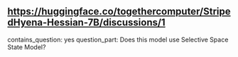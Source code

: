 ## https://huggingface.co/togethercomputer/StripedHyena-Hessian-7B/discussions/1

contains_question: yes
question_part: Does this model use Selective Space State Model?